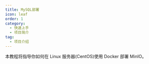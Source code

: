 ```yaml
---
title: MySQL部署
icon: leaf
order: 1
category:
  - 快速上手
  - 项目简介
tag:
  - 项目介绍
---
```


本教程将指导你如何在 Linux 服务器(CentOS)使用 Docker 部署 MinIO。
